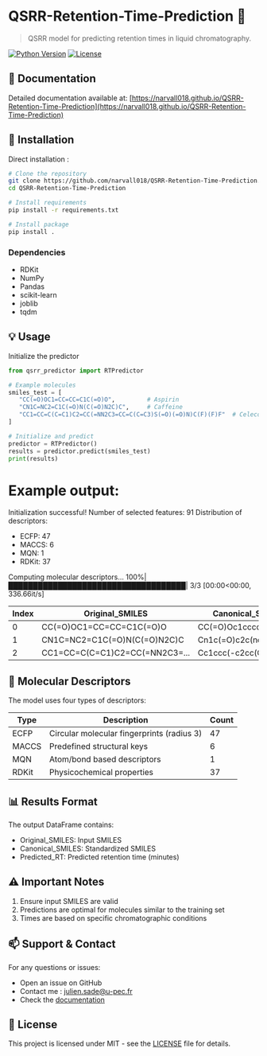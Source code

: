 # QSRR-Retention-Time-Prediction 🔬

> QSRR model for predicting retention times in liquid chromatography.

[![Python Version](https://img.shields.io/badge/python-3.6%2B-blue)]()
[![License](https://img.shields.io/badge/license-MIT-green.svg)]()

## 📖 Documentation 

Detailed documentation available at: [https://narvall018.github.io/QSRR-Retention-Time-Prediction](https://narvall018.github.io/QSRR-Retention-Time-Prediction)

## 🚀 Installation


Direct installation :
```bash
# Clone the repository
git clone https://github.com/narvall018/QSRR-Retention-Time-Prediction.git
cd QSRR-Retention-Time-Prediction

# Install requirements
pip install -r requirements.txt

# Install package
pip install .
```

### Dependencies
- RDKit
- NumPy  
- Pandas
- scikit-learn
- joblib
- tqdm

## 💡 Usage

Initialize the predictor

```python
from qsrr_predictor import RTPredictor

# Example molecules
smiles_test = [
   "CC(=O)OC1=CC=CC=C1C(=O)O",         # Aspirin
   "CN1C=NC2=C1C(=O)N(C(=O)N2C)C",     # Caffeine
   "CC1=CC=C(C=C1)C2=CC(=NN2C3=CC=C(C=C3)S(=O)(=O)N)C(F)(F)F"  # Celecoxib
]

# Initialize and predict
predictor = RTPredictor()
results = predictor.predict(smiles_test)
print(results)
```

# Example output:
Initialization successful!
Number of selected features: 91
Distribution of descriptors:
- ECFP: 47
- MACCS: 6
- MQN: 1
- RDKit: 37

Computing molecular descriptors...
100%|████████████████████████████████████| 3/3 [00:00<00:00, 336.66it/s]


| Index | Original_SMILES | Canonical_SMILES | Predicted_RT |
|-------|----------------|------------------|--------------|
| 0 | CC(=O)OC1=CC=CC=C1C(=O)O | CC(=O)Oc1ccccc1C(=O)O | 9.26 |
| 1 | CN1C=NC2=C1C(=O)N(C(=O)N2C)C | Cn1c(=O)c2c(ncn2C)n(C) | 5.08 |
| 2 | CC1=CC=C(C=C1)C2=CC(=NN2C3=... | Cc1ccc(-c2cc(C(F)(F)... | 10.33 |

## 🧬 Molecular Descriptors

The model uses four types of descriptors:

| Type | Description | Count |
|------|-------------|-------|
| ECFP | Circular molecular fingerprints (radius 3) | 47 |
| MACCS | Predefined structural keys | 6 |
| MQN | Atom/bond based descriptors | 1 |
| RDKit | Physicochemical properties | 37 |

## 📊 Results Format

The output DataFrame contains:
- Original_SMILES: Input SMILES
- Canonical_SMILES: Standardized SMILES
- Predicted_RT: Predicted retention time (minutes)

## ⚠️ Important Notes

1. Ensure input SMILES are valid
2. Predictions are optimal for molecules similar to the training set
3. Times are based on specific chromatographic conditions

## 📫 Support & Contact

For any questions or issues:
- Open an issue on GitHub
- Contact me : julien.sade@u-pec.fr
- Check the [documentation](https://narvall018.github.io/QSRR-Retention-Time-Prediction)

## 📄 License

This project is licensed under MIT - see the [LICENSE](LICENSE) file for details.